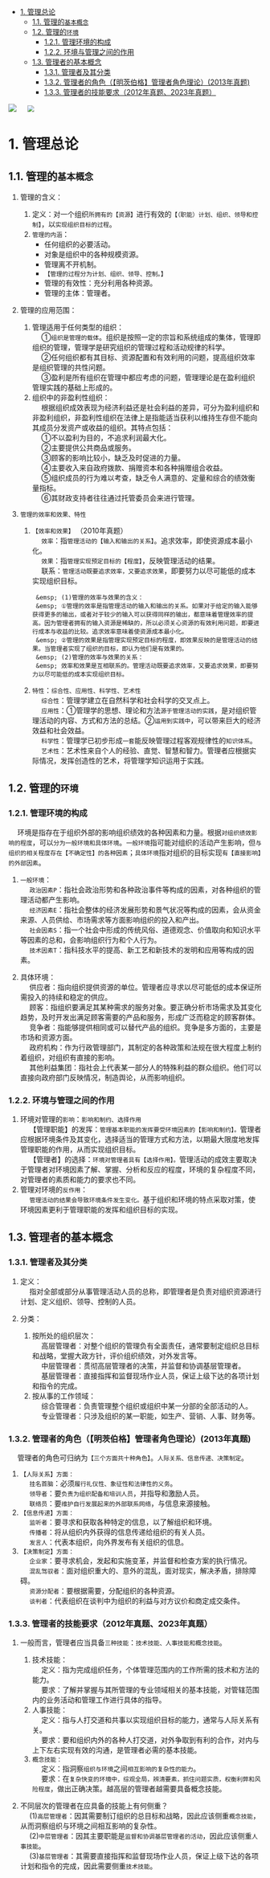 

<!-- TOC -->

- [1. 管理总论](#1-管理总论)
    - [1.1. 管理的`基本概念`](#11-管理的基本概念)
    - [1.2. 管理的`环境`](#12-管理的环境)
        - [1.2.1. 管理环境的构成](#121-管理环境的构成)
        - [1.2.2. 环境与管理之间的作用](#122-环境与管理之间的作用)
    - [1.3. 管理者的基本概念](#13-管理者的基本概念)
        - [1.3.1. 管理者及其分类](#131-管理者及其分类)
        - [1.3.2. 管理者的角色（【明茨伯格】管理者角色理论）(2013年真题)](#132-管理者的角色明茨伯格管理者角色理论2013年真题)
        - [1.3.3. 管理者的技能要求（2012年真题、2023年真题）](#133-管理者的技能要求2012年真题2023年真题)

<!-- /TOC -->

<!-- -->
<img src="http://182.92.69.8:8081/img/drawio/manage/manage-1.drawio.png" style="zoom:100%">    
&emsp; <img src="http://182.92.69.8:8081/img/senior/seniorManagement-1.png" style="zoom:80%">    


# 1. 管理总论  

<!-- 
大纲  
&emsp; (1)考试范围  
&emsp; 管理的基本概念，管理的环境，管理者的角色与技能要求。  
&emsp; (2)考试要求  
&emsp; 掌握管理的内涵，了解管理的应用范围。  
&emsp; 掌握管理的效率与效果的概念，了解管理的特性。  
&emsp; 掌握管理的一般环境和具体环境的构成因素，以及管理活动和环 境之间的关系。  
&emsp; 掌握明茨伯格关于管理者的角色理论，并掌握管理者应具备的三 种技能。  


【复习提示】  
&emsp; 【复习提示】：   
1. 管理的概念（P291）——管理的 6 点内涵（P291）。    
2. 管理的效率与效果的关系（P292-293）。    
3. 管理的特性（综合、应用、科学、艺术）。P293-294    
4. 管理的环境：1）一般环境又称宏观环境，外部环境（经济、政治、社会、技术）。2）具体环境又称微观环境（供应者、顾客、竞争者、政府、利益相关者）。P294-296    
5. 管理者的角色（人际关系 3、信息传递 3、决策制订 4）P298;管理者的技能（技术、人事、概念）P299    
-->

## 1.1. 管理的`基本概念`
1. 管理的含义：  
    1. 定义：对一个组织`所拥有的【资源】`进行有效的`【（职能）计划、组织、领导和控制】`，以`实现组织目标的过程`。  
    2. `管理的内涵`：  
        * 任何组织的必要活动。
        * 对象是组织中的各种规模资源。
        * 管理离不开机制。
        * `【管理的过程分为计划、组织、领导、控制。】`
        * 管理的有效性：充分利用各种资源。
        * 管理的主体：管理者。

2. 管理的应用范围：  
    1. 管理适用于任何类型的组织：  
    &emsp; ①`组织是管理的载体`。组织是按照一定的宗旨和系统组成的集体，管理即组织的管理，管理学是研究组织的管理过程和活动规律的科学。  
    &emsp; ②任何组织都有其目标、资源配置和有效利用的问题，提高组织效率是组织管理的共性问题。  
    &emsp; ③盈利是所有组织在管理中都应考虑的问题，管理理论是在盈利组织管理实践的基础上形成的。  
    2. 组织中的非盈利性组织：  
    &emsp; 根据组织成效表现为经济利益还是社会利益的差异，可分为盈利组织和非盈利组织，非盈利性组织在法律上是指能适当获利以维持生存但不能向其成员分发资产或收益的组织。其特点包括：  
    &emsp; ①不以盈利为目的，不追求利润最大化。  
    &emsp; ②主要提供公共商品或服务。  
    &emsp; ③顾客的影响比较小，缺乏及时促进的力量。  
    &emsp; ④主要收入来自政府拨款、捐赠资本和各种捐赠组合收益。  
    &emsp; ⑤组织成员的行为难以考查，缺乏令人满意的、定量和综合的绩效衡量指标。  
    &emsp; ⑥其财政支持者往往通过托管委员会来进行管理。  

3. `管理的效率和效果、特性`  
    1. `【效率和效果】` （2010年真题）  
    &emsp; `效率`：指`管理活动的【输入和输出的关系】`。追求效率，即使资源成本最小化。  
    &emsp; `效果`：指`管理实现预定目标的【程度】`，反映管理活动的结果。  
    &emsp; 联系：`管理活动既要追求效率，又要追求效果`，即要努力以尽可能低的成本实现组织目标。  

            &emsp; (1)管理的效率与效果的含义：  
            &emsp; ①管理的效率是指管理活动的输入和输出的关系。如果对于给定的输入能够获得更多的输出，或者对于较少的输入可以获得同样的输出，都意味着管理效率的提高。因为管理者拥有的输入资源是稀缺的，所以必须关心资源的有效利用问题，即要进行成本与收益的比较。追求效率意味着使资源成本最小化。  
            &emsp; ②管理的效果是指管理实现预定目标的程度，即效果反映的是管理活动的结果。当管理者实现了组织的目标，即认为他们是有效果的。  
            &emsp; (2)管理的效率与效果的关系：  
            &emsp; 效率和效果是互相联系的。管理活动既要追求效率，又要追求效果，即要努力以尽可能低的成本实现组织目标。  

    2. `特性`：`综合性、应用性、科学性、艺术性`  
    &emsp; `综合性`：管理学建立在自然科学和社会科学的交叉点上。  
    &emsp; `应用性`：①管理学的思想、理论和方法`源于管理活动的实践`，是对组织管理活动的内容、方式和方法的总结。②`运用到实践中`，可以带来巨大的经济效益和社会效益。  
    &emsp; `科学性`：管理学已初步形成`一套`能反映管理过程客观规律性的`知识体系`。  
    &emsp; `艺术性`：艺术性来自个人的经验、直觉、智慧和智力。管理者应根据实际情况，发挥创造性的艺术，将管理学知识运用于实践。  


## 1.2. 管理的`环境`  
### 1.2.1. 管理环境的构成  
&emsp; 环境是指存在于组织外部的影响组织绩效的各种因素和力量。根据`对组织绩效影响的程度`，可以`分为一般环境和具体环境`。`一般环境`指可能对组织的活动产生影响，但`与组织的相关程度存在【不确定性】的各种因素`；`具体环境`指对组织的目标实现`有【直接影响】的外部因素`。  

1. `一般环境`：   
&emsp; `政治因素P`：指社会政治形势和各种政治事件等构成的因素，对各种组织的管理活动都产生影响。  
&emsp; `经济因素E`：指社会整体的经济发展形势和景气状况等构成的因素，会从资金来源、人员供给、市场需求等方面影响组织的投入和产出。  
&emsp; `社会因素S`：指一个社会中形成的传统风俗、道德观念、价值取向和知识水平等因素的总和，会影响组织行为和个人行为。  
&emsp; `技术因素T`：指科技水平的提高、新工艺和新技术的发明和应用等构成的因素。  

2. 具体环境：  
&emsp; 供应者：指向组织提供资源的单位。管理者应寻求以尽可能低的成本保证所需投入的持续和稳定的供应。  
&emsp; 顾客：指组织要满足其某种需求的服务对象。要正确分析市场需求及其变化趋势，及时开发出满足顾客需要的产品和服务，形成广泛而稳定的顾客群体。  
&emsp; 竞争者：指能够提供相同或可以替代产品的组织。竞争是多方面的，主要是市场和资源方面。  
&emsp; 政府机构：作为行政管理部门，其制定的各种政策和法规在很大程度上制约着组织，对组织有直接的影响。  
&emsp; 其他利益集团：指社会上代表某一部分人的特殊利益的群众组织。他们可以直接向政府部门反映情况，制造舆论，从而影响组织。  


### 1.2.2. 环境与管理之间的作用  
1. 环境对管理的`影响`：`影响和制约、选择作用`  
&emsp; 【管理职能】的发挥：`管理基本职能的发挥要受环境因素的【影响和制约】。`管理者应根据环境条件及其变化，选择适当的管理方式和方法，以期最大限度地发挥管理职能的作用，从而实现组织目标。  
&emsp; 【管理者】的选择：`环境对管理者具有【选择作用】。`管理活动的成效主要取决于管理者对环境因素了解、掌握、分析和反应的程度，环境的复杂程度不同，对管理者的素质和能力的要求也不同。  
2. 管理对环境的`反作用`：  
&emsp; `管理活动的结果会导致环境条件发生变化。`基于组织和环境的特点采取对策，使环境因素更利于管理职能的发挥和组织目标的实现。  


## 1.3. 管理者的基本概念  
### 1.3.1. 管理者及其分类  
1. 定义：  
&emsp; 指对全部或部分从事管理活动人员的总称，即管理者是负责对组织资源进行计划、定义组织、领导、控制的人员。

2. 分类：
    1. 按所处的组织层次：  
    &emsp; 高层管理者：对整个组织的管理负有全面责任，通常要制定组织总目标和战略，堂握大政方针，评价组织绩效，对外发言等。   
    &emsp; 中层管理者：贯彻高层管理者的决策，并监督和协调基层管理者。  
    &emsp; 基层管理者：直接指挥和监督现场作业人员，保证上级下达的各项计划和指令的完成。  
    2. 按从事的工作领域：  
    &emsp; 综合管理者：负责管理整个组织或组织中某一分部的全部活动的人。  
    &emsp; 专业管理者：只涉及组织的某一职能，如生产、营销、人事、财务等。    

### 1.3.2. 管理者的角色（【明茨伯格】管理者角色理论）(2013年真题)  
&emsp; 管理者的角色可归纳为`【三个方面共十种角色】`。`人际关系、信息传递、决策制定`。  
1. `【人际关系】方面：`  
&emsp; `挂名首脑`：必须`履行礼仪性、象征性和法律性的义务`。  
&emsp; `领导者`：要`负责为组织配备和培训人员`，并指导和激励人员。  
&emsp; `联络员`：要`维护自行发展起来的外部联系网络`，与信息来源接触。  
2. `【信息传递】方面：`  
&emsp; `监听者`：要寻求和获取各种特定的信息，以了解组织和环境。  
&emsp; `传播者`：将从组织内外获得的信息传递给组织的有关人员。  
&emsp; `发言人`：代表本组织，向外界发布有关组织的信息。
3. `【决策制定】方面：`  
&emsp; `企业家`：要寻求机会，发起和实施变革，并监督和检查方案的执行情况。  
&emsp; `混乱驾驭者`：面对组织重大的、意外的混乱，面对现实，解决矛盾，排除障碍。  
&emsp; `资源分配者`：要根据需要，分配组织的各种资源。  
&emsp; `谈判者`：代表组织在谈判中为组织的利益与对方议价和商定成交条件。           


### 1.3.3. 管理者的技能要求（2012年真题、2023年真题）  
1. 一般而言，管理者应当具备`三种技能`：`技术技能、人事技能和概念技能`。  
    1. 技术技能：  
    &emsp; 定义：指为完成组织任务，个体管理范围内的工作所需的技术和方法的能力。  
    &emsp; 要求：了解并掌握与其所管理的专业领域相关的基本技能，对管辖范围内的业务活动和管理工作进行具体的指导。  
    2. 人事技能：  
    &emsp; 定义：指与人打交道和共事以实现组织目标的能力，通常与人际关系有关。  
    &emsp; 要求：要和组织内外的各种人打交道，对外争取到有利的合作，对内与上下左右实现有效的沟通，是管理者必需的基本技能。  
    3. `概念技能：`  
    &emsp; 定义：指洞察`组织与环境`之间`相互影响的复杂性的能力`。  
    &emsp; 要求：在`复杂快变的环境中，综观全局，辨清要素，抓住问题实质，权衡利弊和风险程度`，做出正确决策。越高层的管理者越需要具备概念技能。  

2. 不同层次的管理者在应具备的技能上有何侧重？  
&emsp; (1)`高层管理者`：因其需要制订组织的总目标和战略，因此应该侧重`概念技能`，从而洞察组织与环境之间相互影响的复杂性。  
&emsp; (2)`中层管理者`：因其主要职能是`监督和协调基层管理者的活动`，因此应该侧重`人事技能`。  
&emsp; (3)`基层管理者`：其需要直接指挥和监督现场作业人员，保证上级下达的各项计划和指令的完成，因此需要侧重`技术技能`。  
